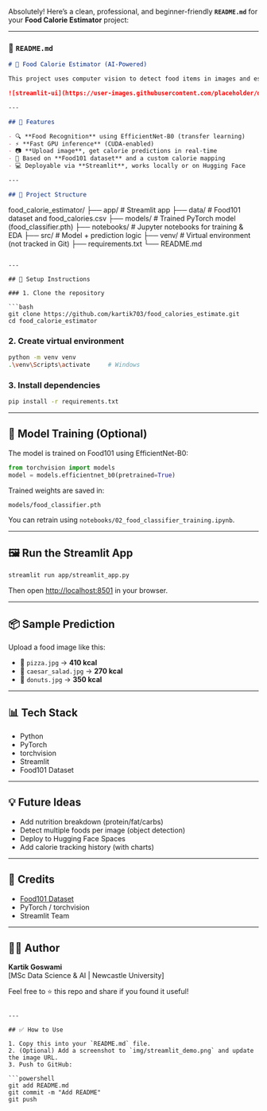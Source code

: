 Absolutely! Here’s a clean, professional, and beginner-friendly **`README.md`** for your **Food Calorie Estimator** project:

---

### 📄 `README.md`

```markdown
# 🍱 Food Calorie Estimator (AI-Powered)

This project uses computer vision to detect food items in images and estimate their average calories using a deep learning model trained on the Food101 dataset. The app is built with PyTorch, EfficientNet, and Streamlit — and supports GPU acceleration.

![streamlit-ui](https://user-images.githubusercontent.com/placeholder/demo.png) <!-- You can replace this with a real screenshot later -->

---

## 🚀 Features

- 🔍 **Food Recognition** using EfficientNet-B0 (transfer learning)
- ⚡ **Fast GPU inference** (CUDA-enabled)
- 📷 **Upload image**, get calorie predictions in real-time
- 🍔 Based on **Food101 dataset** and a custom calorie mapping
- 💻 Deployable via **Streamlit**, works locally or on Hugging Face

---

## 📁 Project Structure

```
food_calorie_estimator/
├── app/                 # Streamlit app
├── data/                # Food101 dataset and food_calories.csv
├── models/              # Trained PyTorch model (food_classifier.pth)
├── notebooks/           # Jupyter notebooks for training & EDA
├── src/                 # Model + prediction logic
├── venv/                # Virtual environment (not tracked in Git)
├── requirements.txt
└── README.md
```

---

## 🔧 Setup Instructions

### 1. Clone the repository

```bash
git clone https://github.com/kartik703/food_calories_estimate.git
cd food_calorie_estimator
```

### 2. Create virtual environment

```bash
python -m venv venv
.\venv\Scripts\activate     # Windows
```

### 3. Install dependencies

```bash
pip install -r requirements.txt
```

---

## 🧠 Model Training (Optional)

The model is trained on Food101 using EfficientNet-B0:

```python
from torchvision import models
model = models.efficientnet_b0(pretrained=True)
```

Trained weights are saved in:

```
models/food_classifier.pth
```

You can retrain using `notebooks/02_food_classifier_training.ipynb`.

---

## 🖼️ Run the Streamlit App

```bash
streamlit run app/streamlit_app.py
```

Then open [http://localhost:8501](http://localhost:8501) in your browser.

---

## 📦 Sample Prediction

Upload a food image like this:

- 🍕 `pizza.jpg` → **410 kcal**
- 🥗 `caesar_salad.jpg` → **270 kcal**
- 🍩 `donuts.jpg` → **350 kcal**

---

## 📊 Tech Stack

- Python
- PyTorch
- torchvision
- Streamlit
- Food101 Dataset

---

## 💡 Future Ideas

- Add nutrition breakdown (protein/fat/carbs)
- Detect multiple foods per image (object detection)
- Deploy to Hugging Face Spaces
- Add calorie tracking history (with charts)

---

## 🙌 Credits

- [Food101 Dataset](https://www.vision.ee.ethz.ch/datasets_extra/food-101/)
- PyTorch / torchvision
- Streamlit Team

---

## 🧑‍💻 Author

**Kartik Goswami**  
[MSc Data Science & AI | Newcastle University]

Feel free to ⭐ this repo and share if you found it useful!
```

---

## ✅ How to Use

1. Copy this into your `README.md` file.
2. (Optional) Add a screenshot to `img/streamlit_demo.png` and update the image URL.
3. Push to GitHub:

```powershell
git add README.md
git commit -m "Add README"
git push
```

